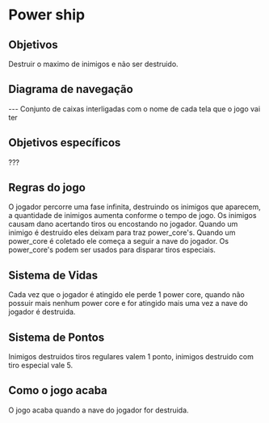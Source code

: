 # Power ship
## Objetivos
Destruir o maximo de inimigos e não ser destruido.

## Diagrama de navegação
--- Conjunto de caixas interligadas com o nome de cada tela que o jogo vai ter

## Objetivos específicos
???
## Regras do jogo
O jogador percorre uma fase infinita, destruindo os inimigos que aparecem, a quantidade de inimigos aumenta conforme o tempo de jogo.
Os inimigos causam dano acertando tiros ou encostando no jogador. Quando um inimigo é destruido eles deixam para traz power_core's. Quando um power_core é coletado ele começa a seguir a nave do jogador. Os power_core's podem ser usados para disparar tiros especiais. 

## Sistema de Vidas
Cada vez que o jogador é atingido ele perde 1 power core, quando não possuir mais nenhum power core e for atingido mais uma vez a nave do jogador é destruida.

## Sistema de Pontos
Inimigos destruidos tiros regulares valem 1 ponto, inimigos destruido com tiro especial vale 5.

## Como o jogo acaba
O jogo acaba quando a nave do jogador for destruida. 
